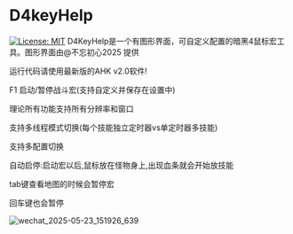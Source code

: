 # D4keyHelp
[![License: MIT](https://img.shields.io/badge/License-MIT-yellow.svg)](https://opensource.org/licenses/MIT)
D4KeyHelp是一个有图形界面，可自定义配置的暗黑4鼠标宏工具。图形界面由@不忘初心2025 提供

运行代码请使用最新版的AHK v2.0软件!

F1 启动/暂停战斗宏(支持自定义并保存在设置中)

理论所有功能支持所有分辨率和窗口

支持多线程模式切换(每个技能独立定时器vs单定时器多技能)

支持多配置切换

自动启停:启动宏以后,鼠标放在怪物身上,出现血条就会开始放技能

tab键查看地图的时候会暂停宏

回车键也会暂停


![wechat_2025-05-23_151926_639](https://github.com/user-attachments/assets/e3d57f2d-f89a-422e-be7c-8552b8d64dbc)




